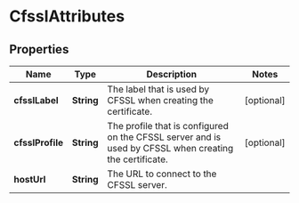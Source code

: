 
# CfsslAttributes

## Properties
Name | Type | Description | Notes
------------ | ------------- | ------------- | -------------
**cfsslLabel** | **String** | The label that is used by CFSSL when creating the certificate.  |  [optional]
**cfsslProfile** | **String** | The profile that is configured on the CFSSL server and is used by CFSSL when creating the certificate.  |  [optional]
**hostUrl** | **String** | The URL to connect to the CFSSL server.  | 



